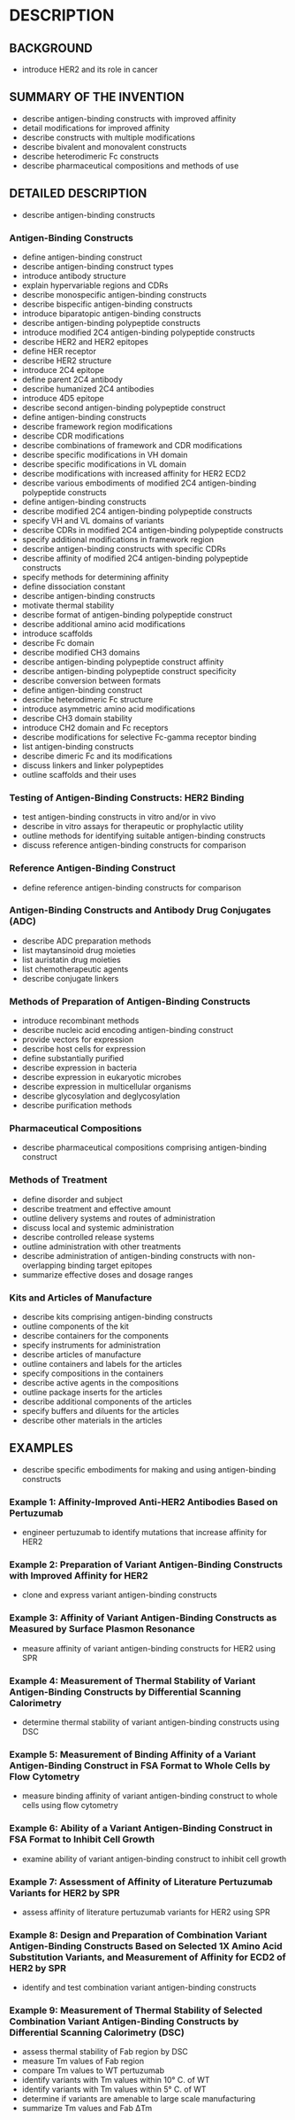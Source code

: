 # DESCRIPTION

## BACKGROUND

- introduce HER2 and its role in cancer

## SUMMARY OF THE INVENTION

- describe antigen-binding constructs with improved affinity
- detail modifications for improved affinity
- describe constructs with multiple modifications
- describe bivalent and monovalent constructs
- describe heterodimeric Fc constructs
- describe pharmaceutical compositions and methods of use

## DETAILED DESCRIPTION

- describe antigen-binding constructs

### Antigen-Binding Constructs

- define antigen-binding construct
- describe antigen-binding construct types
- introduce antibody structure
- explain hypervariable regions and CDRs
- describe monospecific antigen-binding constructs
- describe bispecific antigen-binding constructs
- introduce biparatopic antigen-binding constructs
- describe antigen-binding polypeptide constructs
- introduce modified 2C4 antigen-binding polypeptide constructs
- describe HER2 and HER2 epitopes
- define HER receptor
- describe HER2 structure
- introduce 2C4 epitope
- define parent 2C4 antibody
- describe humanized 2C4 antibodies
- introduce 4D5 epitope
- describe second antigen-binding polypeptide construct
- define antigen-binding constructs
- describe framework region modifications
- describe CDR modifications
- describe combinations of framework and CDR modifications
- describe specific modifications in VH domain
- describe specific modifications in VL domain
- describe modifications with increased affinity for HER2 ECD2
- describe various embodiments of modified 2C4 antigen-binding polypeptide constructs
- define antigen-binding constructs
- describe modified 2C4 antigen-binding polypeptide constructs
- specify VH and VL domains of variants
- describe CDRs in modified 2C4 antigen-binding polypeptide constructs
- specify additional modifications in framework region
- describe antigen-binding constructs with specific CDRs
- describe affinity of modified 2C4 antigen-binding polypeptide constructs
- specify methods for determining affinity
- define dissociation constant
- describe antigen-binding constructs
- motivate thermal stability
- describe format of antigen-binding polypeptide construct
- describe additional amino acid modifications
- introduce scaffolds
- describe Fc domain
- describe modified CH3 domains
- describe antigen-binding polypeptide construct affinity
- describe antigen-binding polypeptide construct specificity
- describe conversion between formats
- define antigen-binding construct
- describe heterodimeric Fc structure
- introduce asymmetric amino acid modifications
- describe CH3 domain stability
- introduce CH2 domain and Fc receptors
- describe modifications for selective Fc-gamma receptor binding
- list antigen-binding constructs
- describe dimeric Fc and its modifications
- discuss linkers and linker polypeptides
- outline scaffolds and their uses

### Testing of Antigen-Binding Constructs: HER2 Binding

- test antigen-binding constructs in vitro and/or in vivo
- describe in vitro assays for therapeutic or prophylactic utility
- outline methods for identifying suitable antigen-binding constructs
- discuss reference antigen-binding constructs for comparison

### Reference Antigen-Binding Construct

- define reference antigen-binding constructs for comparison

### Antigen-Binding Constructs and Antibody Drug Conjugates (ADC)

- describe ADC preparation methods
- list maytansinoid drug moieties
- list auristatin drug moieties
- list chemotherapeutic agents
- describe conjugate linkers

### Methods of Preparation of Antigen-Binding Constructs

- introduce recombinant methods
- describe nucleic acid encoding antigen-binding construct
- provide vectors for expression
- describe host cells for expression
- define substantially purified
- describe expression in bacteria
- describe expression in eukaryotic microbes
- describe expression in multicellular organisms
- describe glycosylation and deglycosylation
- describe purification methods

### Pharmaceutical Compositions

- describe pharmaceutical compositions comprising antigen-binding construct

### Methods of Treatment

- define disorder and subject
- describe treatment and effective amount
- outline delivery systems and routes of administration
- discuss local and systemic administration
- describe controlled release systems
- outline administration with other treatments
- describe administration of antigen-binding constructs with non-overlapping binding target epitopes
- summarize effective doses and dosage ranges

### Kits and Articles of Manufacture

- describe kits comprising antigen-binding constructs
- outline components of the kit
- describe containers for the components
- specify instruments for administration
- describe articles of manufacture
- outline containers and labels for the articles
- specify compositions in the containers
- describe active agents in the compositions
- outline package inserts for the articles
- describe additional components of the articles
- specify buffers and diluents for the articles
- describe other materials in the articles

## EXAMPLES

- describe specific embodiments for making and using antigen-binding constructs

### Example 1: Affinity-Improved Anti-HER2 Antibodies Based on Pertuzumab

- engineer pertuzumab to identify mutations that increase affinity for HER2

### Example 2: Preparation of Variant Antigen-Binding Constructs with Improved Affinity for HER2

- clone and express variant antigen-binding constructs

### Example 3: Affinity of Variant Antigen-Binding Constructs as Measured by Surface Plasmon Resonance

- measure affinity of variant antigen-binding constructs for HER2 using SPR

### Example 4: Measurement of Thermal Stability of Variant Antigen-Binding Constructs by Differential Scanning Calorimetry

- determine thermal stability of variant antigen-binding constructs using DSC

### Example 5: Measurement of Binding Affinity of a Variant Antigen-Binding Construct in FSA Format to Whole Cells by Flow Cytometry

- measure binding affinity of variant antigen-binding construct to whole cells using flow cytometry

### Example 6: Ability of a Variant Antigen-Binding Construct in FSA Format to Inhibit Cell Growth

- examine ability of variant antigen-binding construct to inhibit cell growth

### Example 7: Assessment of Affinity of Literature Pertuzumab Variants for HER2 by SPR

- assess affinity of literature pertuzumab variants for HER2 using SPR

### Example 8: Design and Preparation of Combination Variant Antigen-Binding Constructs Based on Selected 1X Amino Acid Substitution Variants, and Measurement of Affinity for ECD2 of HER2 by SPR

- identify and test combination variant antigen-binding constructs

### Example 9: Measurement of Thermal Stability of Selected Combination Variant Antigen-Binding Constructs by Differential Scanning Calorimetry (DSC)

- assess thermal stability of Fab region by DSC
- measure Tm values of Fab region
- compare Tm values to WT pertuzumab
- identify variants with Tm values within 10° C. of WT
- identify variants with Tm values within 5° C. of WT
- determine if variants are amenable to large scale manufacturing
- summarize Tm values and Fab ΔTm

